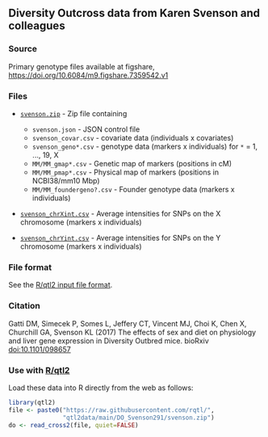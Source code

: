 ## Diversity Outcross data from Karen Svenson and colleagues

### Source

Primary genotype files available at figshare, <https://doi.org/10.6084/m9.figshare.7359542.v1>


### Files

- [`svenson.zip`](do.zip) - Zip file containing
  - `svenson.json` - JSON control file
  - `svenson_covar.csv` - covariate data (individuals x covariates)
  - `svenson_geno*.csv` - genotype data (markers x individuals) for
    `*` = 1, ..., 19, X
  - `MM/MM_gmap*.csv` - Genetic map of markers (positions in cM)
  - `MM/MM_pmap*.csv` - Physical map of markers (positions in NCBI38/mm10 Mbp)
  - `MM/MM_foundergeno?.csv` - Founder genotype data (markers x individuals)

- [`svenson_chrXint.csv`](svenson_chrXint.csv) - Average intensities
  for SNPs on the X chromosome (markers x individuals)

- [`svenson_chrYint.csv`](svenson_chrYint.csv) - Average intensities
  for SNPs on the Y chromosome (markers x individuals)


### File format

See the [R/qtl2 input file format](https://kbroman.org/qtl2/assets/vignettes/input_files.html).


### Citation

Gatti DM, Simecek P, Somes L, Jeffery CT, Vincent MJ, Choi K, Chen X,
Churchill GA, Svenson KL (2017) The effects of sex and diet on
physiology and liver gene expression in Diversity Outbred mice.
bioRxiv [doi:10.1101/098657](https://doi.org/10.1101/098657)



### Use with [R/qtl2](https://kbroman.org/qtl2)

Load these data into R directly from the web as follows:

```r
library(qtl2)
file <- paste0("https://raw.githubusercontent.com/rqtl/",
               "qtl2data/main/DO_Svenson291/svenson.zip")
do <- read_cross2(file, quiet=FALSE)
```
